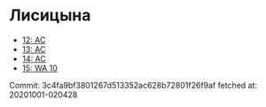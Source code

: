 # Лисицына
- [12: AC](12.md)
- [13: AC](13.md)
- [14: AC](14.md)
- [15: WA 10](15.md)

Commit: 3c4fa9bf3801267d513352ac628b72801f26f9af
 fetched at: 20201001-020428

